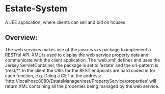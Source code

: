 # Estate-System
A JEE application, where clients can sell and bid on houses


## Overview:
The web services makes use of the javax.ws.rs package to implement a RESTful API. XML is used to display the web service property data and communicate with the client application. The ‘web.xml’ defines and uses the Jersey ServletContainer, the package is set to ‘estate’ and the url-pattern is ‘/rest/*’. 
In the client the URIs for the REST endpoints are hard coded in for each function, e.g. Doing a GET at the address: ‘http://localhost:8080/EstateManager/rest/PropertyService/properties’ will return XML containing all the properties being managed by the web service.




